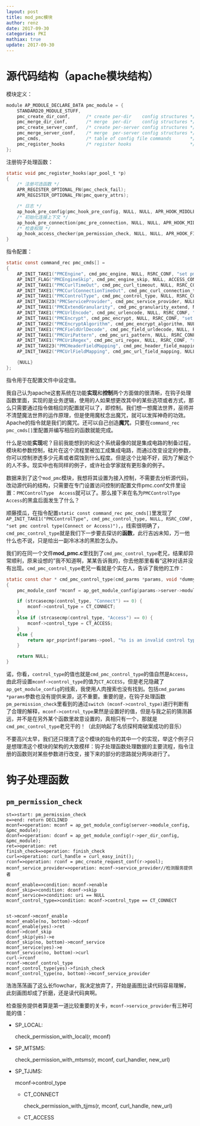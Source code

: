 ```yaml
---
layout: post
title: mod_pmc模块
author: renz
date: 2017-09-30
categories: PKI
mathiax: true
update: 2017-09-30
---
```

# 源代码结构（apache模块结构）

模块定义：

```c
module AP_MODULE_DECLARE_DATA pmc_module = {
    STANDARD20_MODULE_STUFF,
    pmc_create_dir_conf,      /* create per-dir    config structures */
    pmc_merge_dir_conf,       /* merge  per-dir    config structures */
    pmc_create_server_conf,   /* create per-server config structures */
    pmc_merge_server_conf,    /* merge  per-server config structures */
    pmc_cmds,                 /* table of config file commands       */
    pmc_register_hooks        /* register hooks                      */
};
```

注册钩子处理函数：

```c
static void pmc_register_hooks(apr_pool_t *p)
{
    /* 注册可选函数 */
    APR_REGISTER_OPTIONAL_FN(pmc_check_fail);
    APR_REGISTER_OPTIONAL_FN(pmc_query_attrs);

    /* 日志 */
    ap_hook_pre_config(pmc_hook_pre_config, NULL, NULL, APR_HOOK_MIDDLE);
    /* 初始化连接上下文 */
    ap_hook_pre_connection(pmc_pre_connection, NULL, NULL, APR_HOOK_MIDDLE);
    /* 检查权限 */
    ap_hook_access_checker(pm_permission_check, NULL, NULL, APR_HOOK_FIRST);
}
```

指令配置：

```c
static const command_rec pmc_cmds[] =
{
    AP_INIT_TAKE1("PMCEngine", cmd_pmc_engine, NULL, RSRC_CONF, "set pmc engine On or Off"),
    AP_INIT_FLAG("PMCEngineSkip", cmd_pmc_engine_skip, NULL, ACCESS_CONF, "set if pmc is skipped"),
    AP_INIT_TAKE1("PMCCurlTimeOut", cmd_pmc_curl_timeout, NULL, RSRC_CONF, "set pmc curl timeout"),
    AP_INIT_TAKE1("PMCCurlConnectionTimeOut", cmd_pmc_curl_connection_timeout, NULL, RSRC_CONF, "set pmc curl connection timeout"),
    AP_INIT_TAKE1("PMCControlType", cmd_pmc_control_type, NULL, RSRC_CONF, "set pmc control type(Connect or Access)"),
    AP_INIT_TAKE23("PMCServiceProvider", cmd_pmc_service_provider, NULL, RSRC_CONF, "set pmc service provider and uri"),
    AP_INIT_TAKE1("PMCExtendGranularity", cmd_pmc_granularity_extend, NULL, RSRC_CONF, "set pmc entend granularity On or Off"),
    AP_INIT_TAKE1("PMCUrlEncode", cmd_pmc_urlencode, NULL, RSRC_CONF, "set pmc urlencode On or Off"),
    AP_INIT_TAKE1("PMCEncrypt", cmd_pmc_encrypt, NULL, RSRC_CONF, "set pmc encrypt  On or Off"),
    AP_INIT_TAKE2("PMCEncryptAlgorithm", cmd_pmc_encrypt_algorithm, NULL, RSRC_CONF, "set pmc encrypt algorithm"),
    AP_INIT_TAKE1("PMCFieldUrlDecode", cmd_pmc_field_urldecode, NULL, RSRC_CONF, "set pmc field urldecode On or Off"),
    AP_INIT_TAKE1("PMCUriPattern", cmd_pmc_uri_pattern, NULL, RSRC_CONF, "set pmc uri pattern"),
    AP_INIT_TAKE1("PMCUriRegex", cmd_pmc_uri_regex, NULL, RSRC_CONF, "set pmc uri regex"),
    AP_INIT_TAKE23("PMCHeaderFieldMapping", cmd_pmc_header_field_mapping, NULL, RSRC_CONF, "set pmc header field mapping"),
    AP_INIT_TAKE2("PMCUrlFieldMapping", cmd_pmc_url_field_mapping, NULL, RSRC_CONF, "set pmc url field mapping"),

    {NULL}
};
```

指令用于在配置文件中设定值。

我自己认为apache这套系统在功能**实现**和**控制**两个方面做的很清晰，在钩子处理函数里面，实现的是业务逻辑，使用的人如果想更改其中的某些选项或者方式，那么只需要通过指令做相应的配置就可以了，即控制。我们想一想魔法世界，巫师并不清楚魔法世界的运作原理，但是使用魔杖念出魔咒，就可以发挥神奇的功效。Apache的指令就是我们的魔咒。还可以自己创造**魔咒**，只要在`command_rec pmc_cmds[]`里配置并编写相应的函数就能完成。

什么是功能**实现**呢？目前我能想到的和这个系统最像的就是集成电路的制备过程，模块和参数控制，硅片在这个流程里被加工成集成电路，而通过改变设定的参数，你可以控制渗透多少元素或者腐蚀到什么程度。但是这个比喻不好，因为了解这个的人不多。现实中也有同样的例子，或许社会学家就有更形象的例子。

数据来到了这个`mod_pmc`模块，我想将其设置为接入控制，不需要去分析源代码，改动源代码的结构，只需要在专门设置访问控制的配置文件pmc.conf文件里设置：`PMCControlType  Access`就可以了。那么接下来在名为`PMCControlType  Access`的黑盒后面发生了什么？

顺藤摸瓜，在指令配置`static const command_rec pmc_cmds[]`里发现了`AP_INIT_TAKE1("PMCControlType", cmd_pmc_control_type, NULL, RSRC_CONF, "set pmc control type(Connect or Access)"),`，线索很明确了，`cmd_pmc_control_type`就是我们下一步要去探访的**函数**，此行吉凶未知，万一他什么也不说，只是给出一副冷冰冰的黑脸怎么办。

我们的在同一个文件**mod_pmc.c**里找到了`cmd_pmc_control_type`老兄，结果却异常顺利，原来设想的”我不知道啊，某某告诉我的，你去他那里看看“这种对话并没有出现。`cmd_pmc_control_type`老兄一看就是个实在人，告诉了我他的工作：

```c
static const char * cmd_pmc_control_type(cmd_parms *params, void *dummy, const char *control_type)
{
    pmc_module_conf *mconf = ap_get_module_config(params->server->module_config, &pmc_module);

    if (strcasecmp(control_type, "Connect") == 0) {
        mconf->control_type = CT_CONNECT;
    }
    else if (strcasecmp(control_type, "Access") == 0) {
        mconf->control_type = CT_ACCESS;
    }
    else {
        return apr_psprintf(params->pool, "%s is an invalid control type, must be Connect or Access", control_type);
    }

    return NULL;
}
```

诺，你看，`control_type`的值也就是`cmd_pmc_control_type`的值自然是`Access`，由此将设置`mconf->control_type`的值为`CT_ACCESS`，但是老兄隐藏了`ap_get_module_config`的线索，我使用人肉搜索也没有找到。包括`cmd_params *params`参数也没有提供来源，这不重要。重要的是，在钩子处理函数`pm_permission_check`里看到的通过`switch (mconf->control_type)`进行判断有了合理的解释，`mconf->control_type`果然是设置好的值，但是与我之前的猜测甚远，并不是在另外某个函数里故意设置的，真相只有一个，那就是`cmd_pmc_control_type`老兄干的！（此刻响起了名侦探柯南破案成功的音乐）

不要高兴太早，我们还只理清了这个模块的指令的其中一个的实现，举这个例子只是想理清这个模块的架构的大致模样：钩子处理函数处理数据的主要流程，指令注册的函数则对某些参数进行改变，接下来的部分的思路就分两块进行了。

# 钩子处理函数

## `pm_permission_check`

```flow
st=>start: pm_permission_check
e=>end: return DECLINED
mconf=>operation: mconf = ap_get_module_config(server->module_config, &pmc_module);
dconf=>operation: dconf = ap_get_module_config(r->per_dir_config, &pmc_module);
ret=>operation: ret
finish_check=>operation: finish_check
curl=>operation: curl_handle = curl_easy_init();
rconf=>operation: rconf = pmc_create_request_conf(r->pool);
mconf_service_provider=>operation: mconf->service_provider//检测服务提供者

mconf_enable=>condition: mconf->enable
dconf_skip=>condition: dconf->skip
mconf_service=>condition: uri == NULL
mconf_control_type=>condition: mconf->control_type == CT_CONNECT


st->mconf->mconf_enable
mconf_enable(no, bottom)->dconf
mconf_enable(yes)->ret
dconf->dconf_skip
dconf_skip(yes)->e
dconf_skip(no, bottom)->mconf_service
mconf_service(yes)->e
mconf_service(no, bottom)->curl
curl->rconf
rconf->mconf_control_type
mconf_control_type(yes)->finish_check
mconf_control_type(no, bottom)->mconf_service_provider

```

浩浩荡荡画了这么长flowchar，我决定放弃了，开始是画图比读代码容易理解，此刻画图却成了折磨，还是读代码爽啊。

检查服务提供者算是第一道比较重要的关卡，`mconf->service_provider`有三种可能的值：

- SP_LOCAL:

  check_permission_with_local(r, mconf)

- SP_MTSMS:

  check_permission_with_mtsms(r, mconf, curl_handler, new_url)

- SP_TJJMS:

  mconf->control_type

  - CT_CONNECT

    check_permission_with_tjjms(r, mconf, curl_handle, new_url)

  - CT_ACCESS
